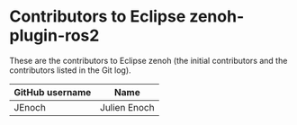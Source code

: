 # Contributors to Eclipse zenoh-plugin-ros2

These are the contributors to Eclipse zenoh (the initial contributors and the contributors listed in the Git log).


| GitHub username | Name                         |
| --------------- | -----------------------------|
| JEnoch          | Julien Enoch                 |